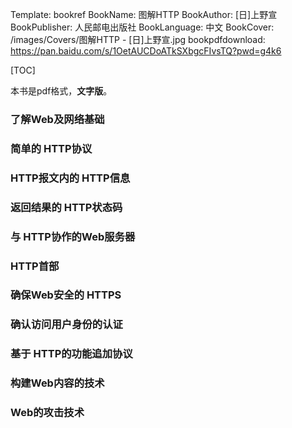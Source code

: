Template: bookref
BookName: 图解HTTP
BookAuthor: [日]上野宣
BookPublisher: 人民邮电出版社
BookLanguage: 中文
BookCover: /images/Covers/图解HTTP - [日]上野宣.jpg
bookpdfdownload: https://pan.baidu.com/s/1OetAUCDoATkSXbgcFIvsTQ?pwd=g4k6 



[TOC]

本书是pdf格式，**文字版**。


### 了解Web及网络基础
### 简单的 HTTP协议
### HTTP报文内的 HTTP信息
### 返回结果的 HTTP状态码
### 与 HTTP协作的Web服务器
### HTTP首部
### 确保Web安全的 HTTPS
### 确认访问用户身份的认证
### 基于 HTTP的功能追加协议
### 构建Web内容的技术
### Web的攻击技术
